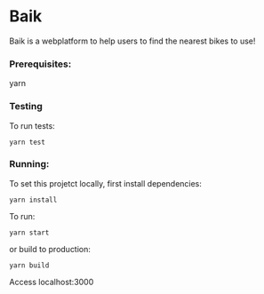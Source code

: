# Baik

Baik is a webplatform to help users to find the nearest bikes to use!

### Prerequisites:

yarn

### Testing

To run tests:

```
yarn test
```

### Running:

To set this projetct locally, first install dependencies:

```
yarn install
```

To run:

```
yarn start
```

or build to production:

```
yarn build
```

Access localhost:3000
